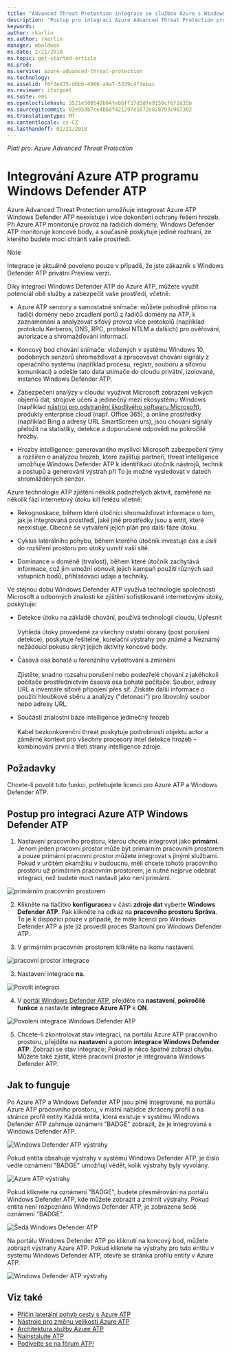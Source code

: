```yaml
---
title: "Advanced Threat Protection integrace se službou Azure s Windows Defender ATP | Microsoft Docs"
description: "Postup pro integraci Azure Advanced Threat Protection pro pokrytí detekce hrozeb úplné Windows Defender ATP"
keywords: 
author: rkarlin
ms.author: rkarlin
manager: mbaldwin
ms.date: 2/21/2018
ms.topic: get-started-article
ms.prod: 
ms.service: azure-advanced-threat-protection
ms.technology: 
ms.assetid: f6f3ed75-d6bb-4966-a9a7-5339c4f3ebac
ms.reviewer: itargoet
ms.suite: ems
ms.openlocfilehash: 3521e500548b04febbff37d3dfe9150cf6f2d35b
ms.sourcegitcommit: 03e959b7ce4b6df421297e1872e028793c967302
ms.translationtype: MT
ms.contentlocale: cs-CZ
ms.lasthandoff: 02/21/2018
---
```

*Platí pro: Azure Advanced Threat Protection*

# <a name="integrating-azure-atp-with-windows-defender-atp"></a>Integrování Azure ATP programu Windows Defender ATP

Azure Advanced Threat Protection umožňuje integrovat Azure ATP Windows Defender ATP neexistuje i více dokončení ochrany řešení hrozeb. Při Azure ATP monitoruje provoz na řadičích domény, Windows Defender ATP monitoruje koncové body, a současně poskytuje jediné rozhraní, ze kterého budete moci chránit vaše prostředí.

> [!NOTE]
> Integrace je aktuálně povoleno pouze v případě, že jste zákazník s Windows Defender ATP privátní Preview verzi.
 
Díky integraci Windows Defender ATP do Azure ATP, můžete využít potenciál obě služby a zabezpečit vaše prostředí, včetně:

- Azure ATP senzory a samostatné snímače: můžete pohodlně přímo na řadiči domény nebo zrcadlení portů z řadičů domény na ATP, k zaznamenání a analyzovat síťový provoz více protokolů (například protokolu Kerberos, DNS, RPC, protokol NTLM a dalších) pro ověřování, autorizace a shromažďování informací. 

-   Koncový bod chování snímače: vložených v systému Windows 10, podobných senzorů shromažďovat a zpracovávat chování signály z operačního systému (například procesu, registr, souboru a síťovou komunikaci) a odešle tato data snímače do cloudu privátní, izolované, instance Windows Defender ATP.

- Zabezpečení analýzy v cloudu: využívat Microsoft zobrazení velkých objemů dat, strojové učení a jedinečný mezi ekosystému Windows (například [nástroj pro odstranění škodlivého softwaru Microsoft](https://www.microsoft.com/download/malicious-software-removal-tool-details.aspx)), produkty enterprise cloud (např. Office 365), a online prostředky (například Bing a adresy URL SmartScreen urs), jsou chování signály přeložit na statistiky, detekce a doporučené odpovědi na pokročilé hrozby.

- Hrozby intelligence: generovaného myslivci Microsoft zabezpečení týmy a rozšířen o analýzou hrozeb, které zajišťují partneři, threat intelligence umožňuje Windows Defender ATP k identifikaci útočník nástrojů, technik a postupů a generování výstrah při To je možné vysledovat v datech shromážděných senzor.

Azure technologie ATP zjištění několik podezřelých aktivit, zaměřené na několik fází internetový útoku kill řetězu včetně:

- Rekognoskace, během které útočníci shromažďovat informace o tom, jak je integrovaná prostředí, jaké jiné prostředky jsou a entit, které neexistuje. Obecně se vytváření jejich plán pro další fáze útoku.

- Cyklus laterálního pohybu, během kterého útočník investuje čas a úsilí do rozšíření prostoru pro útoky uvnitř vaší sítě.

- Dominance v doméně (trvalost), během které útočník zachytává informace, což jim umožní obnovit jejich kampaň použití různých sad vstupních bodů, přihlašovací údaje a techniky.

Ve stejnou dobu Windows Defender ATP využívá technologie společnosti Microsoft a odborných znalosti ke zjištění sofistikované internetovými útoky, poskytuje:

- Detekce útoku na základě chování, používá technologii cloudu, Upřesnit<br></br>Vyhledá útoky provedené za všechny ostatní obrany (post porušení detekce), poskytuje řešitelné, korelační výstrahy pro známé a Neznámý nežádoucí pokusu skrýt jejich aktivity koncové body.

- Časová osa bohaté u forenzního vyšetřování a zmírnění<br></br>Zjistěte, snadno rozsahu porušení nebo podezřelé chování z jakéhokoli počítače prostřednictvím časová osa bohaté počítače. Soubor, adresy URL a inventáře síťové připojení přes síť. Získáte další informace o použití hloubkové sběru a analýzy ("detonaci") pro libovolný soubor nebo adresy URL.

- Součástí znalostní báze intelligence jedinečný hrozeb<br></br>Kabel bezkonkurenční threat poskytuje podrobnosti objektu actor a záměrné kontext pro všechny procesory intel detekce hrozeb – kombinování první a třetí strany intelligence zdroje.

## <a name="prerequisites"></a>Požadavky

Chcete-li povolit tuto funkci, potřebujete licenci pro Azure ATP a Windows Defender ATP. 


## <a name="how-to-integrate-azure-atp-with-windows-defender-atp"></a>Postup pro integraci Azure ATP Windows Defender ATP

1. Nastavení pracovního prostoru, kterou chcete integrovat jako **primární**. Jenom jeden pracovní prostor může být primárním pracovním prostorem a pouze primární pracovní prostor můžete integrovat s jinými službami. Pokud v určitém okamžiku v budoucnu, měli chcete tohoto pracovního prostoru už primárním pracovním prostorem, je nutné nejprve odebrat integraci, než budete moct nastavit jako není primární.

 ![primárním pracovním prostorem](./media/primary-workspace.png)

2. Klikněte na tlačítko **konfigurace**a v části **zdroje dat** vyberte **Windows Defender ATP**. Pak klikněte na odkaz na **pracovního prostoru Správa**. To je k dispozici pouze v případě, že máte licenci pro Windows Defender ATP a jste již provedli proces Startovní pro Windows Defender ATP. 

3. V primárním pracovním prostorem klikněte na ikonu nastavení.

 ![pracovní prostor integrace](./media/edit-workspace.png)
 
3. Nastavení integrace **na**. 

 ![Povolit integraci](./media/enable-integration.png)

4. V [portál Windows Defender ATP](https://beta.securitycenter.windows.com/preferences/advanced), přejděte na **nastavení**, **pokročilé funkce** a nastavte **integrace Azure ATP** k  **ON**. 

 ![Povolení integrace Windows Defender ATP](./media/wd-atp-enable.png)

5. Chcete-li zkontrolovat stav integraci, na portálu Azure ATP pracovního prostoru, přejděte na **nastavení** a potom **integrace Windows Defender ATP**. Zobrazí se stav integrace; Pokud je něco špatně zobrazí chybu. Můžete také zjistit, které pracovní prostor je integrována Windows Defender ATP.

## <a name="how-it-works"></a>Jak to funguje

Po Azure ATP a Windows Defender ATP jsou plně integrované, na portálu Azure ATP pracovního prostoru, v místní nabídce zkrácený profil a na stránce profil entity Každá entita, která existuje v systému Windows Defender ATP zahrnuje oznámení "BADGE" zobrazit, že je integrovaná s Windows Defender ATP. 

 ![Windows Defender ATP výstrahy](./media/profile-alerts-wd.png)

Pokud entita obsahuje výstrahy v systému Windows Defender ATP, je číslo vedle oznámení "BADGE" umožňují vědět, kolik výstrahy byly vyvolány.

 ![Azure ATP výstrahy](./media/atp-integrated-wd-icon-alerts.png)

Pokud kliknete na oznámení "BADGE", budete přesměrováni na portálu Windows Defender ATP, kde můžete zobrazit a zmírnit výstrahy. Pokud entita není rozpoznáno Windows Defender ATP, je zobrazena šedě oznámení "BADGE". 

 ![Šedá Windows Defender ATP](./media/wd-grey.png)

Na portálu Windows Defender ATP po kliknutí na koncový bod, můžete zobrazit výstrahy Azure ATP. Pokud kliknete na výstrahy pro tuto entitu v systému Windows Defender ATP, otevře se stránka profilu entity v Azure ATP. 

 ![Windows Defender ATP výstrahy](./media/wd-atp-alerts.png)


## <a name="see-also"></a>Viz také

- [Příčin laterální pohyb cesty s Azure ATP](use-case-lateral-movement-path.md)
- [Nástroje pro změnu velikosti Azure ATP](http://aka.ms/aatpsizingtool)
- [Architektura služby Azure ATP](atp-architecture.md)
- [Nainstalujte ATP](install-atp-step1.md)
- [Podívejte se na fórum ATP!](https://aka.ms/azureatpcommunity)

